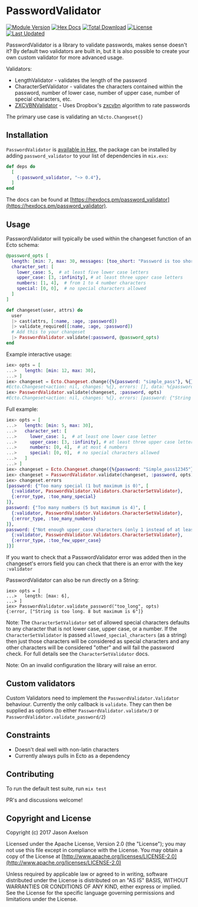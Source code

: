# PasswordValidator

[![Module Version](https://img.shields.io/hexpm/v/password_validator.svg)](https://hex.pm/packages/password_validator)
[![Hex Docs](https://img.shields.io/badge/hex-docs-lightgreen.svg)](https://hexdocs.pm/password_validator/)
[![Total Download](https://img.shields.io/hexpm/dt/password_validator.svg)](https://hex.pm/packages/password_validator)
[![License](https://img.shields.io/hexpm/l/password-validator.svg)](https://github.com/axelson/password-validator/blob/master/LICENSE.md)
[![Last Updated](https://img.shields.io/github/last-commit/axelson/password-validator.svg)](https://github.com/axelson/password-validator/commits/master)

PasswordValidator is a library to validate passwords, makes sense doesn't it? By
default two validators are built in, but it is also possible to create your own
custom validator for more advanced usage.

Validators:
* LengthValidator - validates the length of the password
* CharacterSetValidator - validates the characters contained within the
  password, number of lower case, number of upper case, number of special
  characters, etc.
* [ZXCVBNValidator](https://github.com/axelson/password-validator-zxcvbn) - Uses
  Dropbox's [zxcvbn](https://github.com/dropbox/zxcvbn) algorithm to rate
  passwords

The primary use case is validating an `%Ecto.Changeset{}`

## Installation

`PasswordValidator` is [available in Hex](https://hex.pm/packages/password_validator), the package can be installed
by adding `password_validator` to your list of dependencies in `mix.exs`:

```elixir
def deps do
  [
    {:password_validator, "~> 0.4"},
  ]
end
```

The docs can be found at [https://hexdocs.pm/password_validator](https://hexdocs.pm/password_validator).

## Usage

PasswordValidator will typically be used within the changeset function of an Ecto schema:

``` elixir
@password_opts [
  length: [min: 7, max: 30, messages: [too_short: "Password is too short!"]],
  character_set: [
    lower_case: 5,  # at least five lower case letters
    upper_case: [3, :infinity], # at least three upper case letters
    numbers: [1, 4],  # from 1 to 4 number characters
    special: [0, 0],  # no special characters allowed
  ]
]

def changeset(user, attrs) do
  user
  |> cast(attrs, [:name, :age, :password])
  |> validate_required([:name, :age, :password])
  # Add this to your changeset
  |> PasswordValidator.validate(:password, @password_opts)
end
```

Example interactive usage:

``` elixir
iex> opts = [
...>   length: [min: 12, max: 30],
...> ]
iex> changeset = Ecto.Changeset.change({%{password: "simple_pass"}, %{}}, %{})
#Ecto.Changeset<action: nil, changes: %{}, errors: [], data: %{password: "simple_pass"}, valid?: true>
iex> PasswordValidator.validate(changeset, :password, opts)
#Ecto.Changeset<action: nil, changes: %{}, errors: [password: {"String is too short. Only 11 characters instead of 12", [validator: PasswordValidator.Validators.LengthValidator, error_type: :too_short]}], data: %{password: "simple_pass"}, valid?: false>
```

Full example:
``` elixir
iex> opts = [
...>   length: [min: 5, max: 30],
...>   character_set: [
...>     lower_case: 1,  # at least one lower case letter
...>     upper_case: [3, :infinity], # at least three upper case letters
...>     numbers: [0, 4],  # at most 4 numbers
...>     special: [0, 0],  # no special characters allowed
...>   ]
...> ]
iex> changeset = Ecto.Changeset.change({%{password: "Simple_pass12345"}, %{}}, %{})
iex> changeset = PasswordValidator.validate(changeset, :password, opts)
iex> changeset.errors
[password: {"Too many special (1 but maximum is 0)", [
  {:validator, PasswordValidator.Validators.CharacterSetValidator},
  {:error_type, :too_many_special}
]},
password: {"Too many numbers (5 but maximum is 4)", [
  {:validator, PasswordValidator.Validators.CharacterSetValidator},
  {:error_type, :too_many_numbers}
]},
password: {"Not enough upper_case characters (only 1 instead of at least 3)", [
  {:validator, PasswordValidator.Validators.CharacterSetValidator},
  {:error_type, :too_few_upper_case}
]}]
```

If you want to check that a PasswordValidator error was added then in the changeset's errors field you can check that there is an error with the key `:validator`

PasswordValidator can also be run directly on a String:

```
iex> opts = [
...>   length: [max: 6],
...> ]
iex> PasswordValidator.validate_password("too_long", opts)
{:error, ["String is too long. 8 but maximum is 6"]}
```

Note: The `CharacterSetValidator` set of allowed special characters defaults to
any character that is not lower case, upper case, or a number. If the
`CharacterSetValidator` is passed `allowed_special_characters` (as a string)
then just those characters will be considered as special characters and any
other characters will be considered "other" and will fail the password check.
For full details see the `CharacterSetValidator` docs.

Note: On an invalid configuration the library will raise an error.

## Custom validators

Custom Validators need to implement the `PasswordValidator.Validator` behaviour.
Currently the only callback is `validate`. They can then be supplied as options (to either `PasswordValidator.validate/3` or `PasswordValidator.validate_password/2`)

## Constraints

* Doesn't deal well with non-latin characters
* Currently always pulls in Ecto as a dependency

## Contributing

To run the default test suite, run `mix test`

PR's and discussions welcome!

## Copyright and License

Copyright (c) 2017 Jason Axelson

Licensed under the Apache License, Version 2.0 (the "License");
you may not use this file except in compliance with the License.
You may obtain a copy of the License at [http://www.apache.org/licenses/LICENSE-2.0](http://www.apache.org/licenses/LICENSE-2.0)

Unless required by applicable law or agreed to in writing, software
distributed under the License is distributed on an "AS IS" BASIS,
WITHOUT WARRANTIES OR CONDITIONS OF ANY KIND, either express or implied.
See the License for the specific language governing permissions and
limitations under the License.
